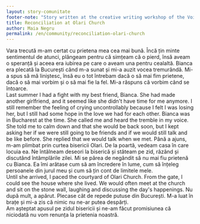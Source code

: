 ```yaml
---
layout: story-comunitate
footer-note: "Story written at the creative writing workshop of the Voice Your Place Summer School: Curtea de Argeș."
title: Reconciliation at Olari Church
author: Maia Negru
permalink: /en/community/reconciliation-olari-church
---
```


Vara trecută m-am certat cu prietena mea cea mai bună. Încă țin minte sentimentul de atunci, plângeam pentru că simțeam că o pierd, însă aveam o speranță și aceea era iubirea pe care o aveam una pentru cealaltă. Bianca era plecată la București când m-a sunat și mi-a auzit vocea tremurândă. Mi-a spus să mă liniștesc, însă eu o tot întrebam dacă o să mai fim prietene, dacă o să mai vorbim și o să mai fie la fel. Mi-a răspuns că vorbim când se întoarce. <br>
Last summer I had a fight with my best friend, Bianca. She had made another girlfriend, and it seemed like she didn't have time for me anymore. I still remember the feeling of crying uncontrollably because I felt I was losing her, but I still had some hope in the love we had for each other.
Bianca was in Bucharest at the time. She called me and heard the tremble in my voice. She told me to calm down and that she would be back soon, but I kept asking her if we were still going to be friends and if we would still talk and be like before. She replied that we would talk when we met.
Până a ajuns, m-am plimbat prin curtea bisericii Olari. De la poartă, vedeam casa în care locuia ea. Ne întâlneam deseori la biserică și stăteam pe zid, râzând și discutând întâmplările zilei. Mi se părea de negândit să nu mai fiu prietenă cu Bianca. Ea îmi arătase cum să am încredere în lume, cum să înțeleg persoanele din jurul meu și cum să țin cont de limitele mele. <br>
Until she arrived, I paced the courtyard of Olari Church. From the gate, I could see the house where she lived. We would often meet at the church and sit on the stone wall, laughing and discussing the day's happenings.
Nu după mult, a apărut. Plecase cât de repede putuse din București. M-a luat în brațe și mi-a zis că nimic nu ne-ar putea despărți. <br>
Am așteptat apusul pe zidul bisericii și ne-am făcut promisiunea că niciodată nu vom renunța la prietenia noastră.
